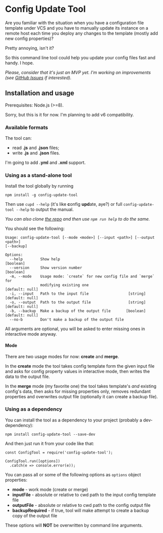 # Config Update Tool

Are you familiar with the situation when you have a configuration file template under VCS and you have to manually update its instance on a remote host each time you deploy any changes to the template (mostly add new config properties)?

Pretty annoying, isn't it?

So this command line tool could help you update your config files fast and handy. I hope.

_Please, consider that it's just an MVP yet. I'm working on improvements (see [GitHub Issues](https://github.com/treble-snake/config-update-tool/issues) if interested)._

## Installation and usage 
Prerequisites: Node.js (>=8).

Sorry, but this is it for now. I'm planning to add v6 compatibility.

### Available formats
The tool can:
 - read **.js** and **.json** files; 
 - write **.js** and **.json** files.

I'm going to add **.yml** and **.xml** support.

### Using as a stand-alone tool
Install the tool globally by running
```
npm install -g config-update-tool
```

Then use `cupd --help` (it's like **c**onfig **upd**ate, aye?) or full `config-update-tool --help` to output the manual.

_You can also clone [the repo](https://github.com/treble-snake/config-update-tool) and then use `npm run help` to do the same._

You should see the following: 
```
Usage: config-update-tool [--mode <mode>] [--input <path>] [--output <path>] 
[--backup]

Options:
  --help        Show help                                              [boolean]
  --version     Show version number                                    [boolean]
  -m, --mode    Usage mode: `create` for new config file and `merge` for
                modifying existing one                           [default: null]
  -i, --input   Path to the input file                  [string] [default: null]
  -o, --output  Path to the output file                 [string] [default: null]
  -b, --backup  Make a backup of the output file       [boolean] [default: null]
  --no-b        Don't make a backup of the output file
```

All arguments are optional, you will be asked to enter missing ones in interactive mode anyway.

#### Mode
There are two usage modes for now: **create** and **merge**.

In the **create** mode the tool takes config template form the given input file and asks for config property values in interactive mode, then writes the data to the output file.

In the **merge** mode (my favorite one) the tool takes template's _and_ existing config's data, then asks for missing properties only, removes redundant properties and overwrites output file (optionally it can create a backup file).

### Using as a dependency

You can install the tool as a dependency to your project (probably a dev-dependency):
```
npm install config-update-tool --save-dev

```

And then just run it from your code like that:
```
const ConfigTool = require('config-update-tool');

ConfigTool.run([options])
  .catch(e => console.error(e));
```
You can pass all or some of the following options as `options` object properties:
* **mode** - work mode (create or merge)
* **inputFile** - absolute or relative to cwd path to the input config template file
* **outputFile** - absolute or relative to cwd path to the config output file
* **backupRequired** - if true, tool will make attempt to create a backup copy of the output file

These options will **NOT** be overwritten by command line arguments.